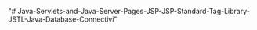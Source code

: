 "# Java-Servlets-and-Java-Server-Pages-JSP-JSP-Standard-Tag-Library-JSTL-Java-Database-Connectivi" 
